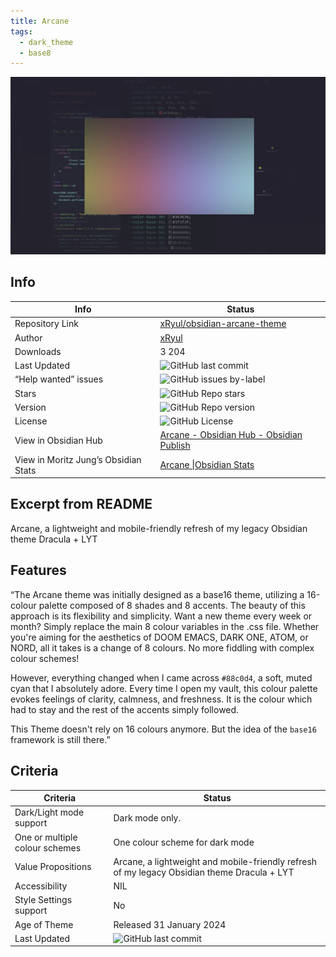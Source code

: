 ```yaml
---
title: Arcane
tags:
  - dark_theme
  - base8
---
```


![Arcane Theme Screenshot](https://raw.githubusercontent.com/xRyul/obsidian-arcane-theme/refs/heads/main/Arcane_sample_01.jpg)

## Info

|Info|Status|
|---|---|
|Repository Link|[xRyul/obsidian-arcane-theme](https://github.com/xRyul/obsidian-arcane-theme)|
|Author|[xRyul](https://github.com/xRyul)|
|Downloads|3 204|
|Last Updated|![GitHub last commit](https://img.shields.io/github/last-commit/xRyul/obsidian-arcane-theme?color=573E7A&amp;label=last%20update&amp;logo=github&amp;style=for-the-badge)|
|“Help wanted” issues|![GitHub issues by-label](https://img.shields.io/github/issues/xRyul/obsidian-arcane-theme/help%20wanted?color=573E7A&amp;logo=github&amp;style=for-the-badge)|
|Stars|![GitHub Repo stars](https://img.shields.io/github/stars/xRyul/obsidian-arcane-theme?color=573E7A&amp;logo=github&amp;style=for-the-badge)|
|Version|![GitHub Repo version](https://img.shields.io/github/v/release/xRyul/obsidian-arcane-theme?color=573E7A&amp;logo=github&amp;style=for-the-badge&sort=semver)|
|License|![GitHub License](https://img.shields.io/github/license/xRyul/obsidian-arcane-theme?style=for-the-badge)|
|View in Obsidian Hub|[Arcane \- Obsidian Hub \- Obsidian Publish](https://publish.obsidian.md/hub/02+-+Community+Expansions/02.05+All+Community+Expansions/Themes/Arcane)|
|View in Moritz Jung’s Obsidian Stats|[Arcane \|Obsidian Stats](https://www.moritzjung.dev/obsidian-stats/themes/arcane/)|

## Excerpt from README

Arcane, a lightweight and mobile-friendly refresh of my legacy Obsidian theme Dracula \+ LYT

## Features

“The Arcane theme was initially designed as a base16 theme, utilizing a 16-colour palette composed of 8 shades and 8 accents. The beauty of this approach is its flexibility and simplicity. Want a new theme every week or month? Simply replace the main 8 colour variables in the .css file. Whether you're aiming for the aesthetics of DOOM EMACS, DARK ONE, ATOM, or NORD, all it takes is a change of 8 colours. No more fiddling with complex colour schemes\!

However, everything changed when I came across `#88c0d4`, a soft, muted cyan that I absolutely adore. Every time I open my vault, this colour palette evokes feelings of clarity, calmness, and freshness. It is the colour which had to stay and the rest of the accents simply followed.

This Theme doesn't rely on 16 colours anymore. But the idea of the `base16` framework is still there.”

## Criteria

|Criteria|Status|
|---|---|
|Dark/Light mode support|Dark mode only.|
|One or multiple colour schemes|One colour scheme for dark mode|1/**4**|
|Value Propositions|Arcane, a lightweight and mobile-friendly refresh of my legacy Obsidian theme Dracula \+ LYT|
|Accessibility|NIL|
|Style Settings support|No|
|Age of Theme|Released 31 January 2024|
|Last Updated|![GitHub last commit](https://img.shields.io/github/last-commit/xRyul/obsidian-arcane-theme?color=573E7A&amp;label=last%20update&amp;logo=github&amp;style=for-the-badge)|
